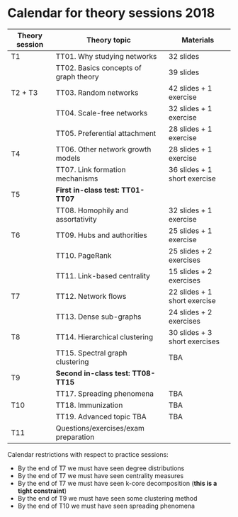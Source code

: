 # Calendar for theory sessions 2018

| Theory session   | Theory topic                          | Materials |
|------------------|---------------------------------------|-----------|
| T1               | TT01. Why studying networks           | 32 slides |
|                  | TT02. Basics concepts of graph theory | 39 slides |
| T2 + T3          | TT03. Random networks                 | 42 slides + 1 exercise |
|                  | TT04. Scale-free networks             | 32 slides + 1 exercise |
|                  | TT05. Preferential attachment         | 28 slides + 1 exercise |
| T4               | TT06. Other network growth models     | 28 slides + 1 exercise |
|                  | TT07. Link formation mechanisms       | 36 slides + 1 short exercise |
| T5               | **First in-class test: TT01-TT07**    | |
|                  | TT08. Homophily and assortativity     | 32 slides + 1 exercise |
| T6               | TT09. Hubs and authorities            | 25 slides + 1 exercise |
|                  | TT10. PageRank                        | 25 slides + 2 exercises |
|                  | TT11. Link-based centrality           | 15 slides + 2 exercises |
| T7               | TT12. Network flows                   | 22 slides + 1 short exercise |
|                  | TT13. Dense sub-graphs                | 24 slides + 2 exercises |
| T8               | TT14. Hierarchical clustering         | 30 slides + 3 short exercises |
|                  | TT15. Spectral graph clustering       | TBA |
| T9               | **Second in-class test: TT08-TT15**   | |
|                  | TT17. Spreading phenomena             | TBA |
| T10              | TT18. Immunization                    | TBA |
|                  | TT19. Advanced topic TBA              | TBA |
| T11              | Questions/exercises/exam preparation  | |

Calendar restrictions with respect to practice sessions:

* By the end of T7 we must have seen degree distributions
* By the end of T7 we must have seen centrality measures
* By the end of T7 we must have seen k-core decomposition (**this is a tight constraint**)
* By the end of T9 we must have seen some clustering method
* By the end of T10 we must have seen spreading phenomena
